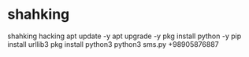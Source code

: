 # shahking
shahking hacking
apt update -y
apt upgrade -y
pkg install python -y
pip install urllib3
pkg install python3
python3 sms.py +98905876887
